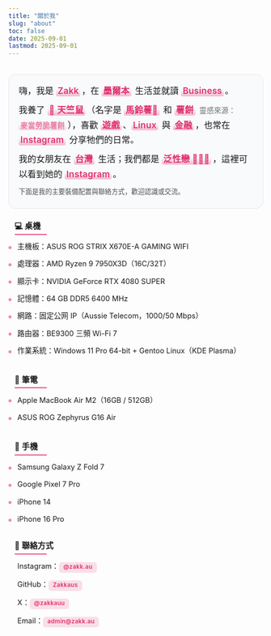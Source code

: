 ```yaml
---
title: "關於我"
slug: "about"
toc: false
date: 2025-09-01
lastmod: 2025-09-01
---
```

<style>
:root {
  --about-accent: var(--hb-active,#e1306c);
  --about-bg-light: #fafafa;
  --about-bg-dark: #242528;
  --about-border-light: #e2e3e6;
  --about-border-dark: #3a3d42;
  --about-text-light: #222;
  --about-text-dark: #e9e9eb;
  --about-pill-bg-light: rgba(225,48,108,.12);
  --about-pill-bg-dark: rgba(225,48,108,.30);
}

/* 移除原全域 strong 高亮，統一還原 */
.about-page strong{
  background:none!important;
  color:inherit!important;
  padding:0!important;
  margin:0!important;
  border-radius:0!important;
  font-weight:600;
}

/* 僅個人簡介內強調高亮 */
.about-page .about-hero strong{
  background:rgba(225,48,108,.16)!important;
  color:var(--about-accent)!important;
  padding:.18rem .55rem .22rem!important;
  margin:.12rem .25rem .12rem 0!important;
  border-radius:999px!important;
  line-height:1.15;
  display:inline-block;
  letter-spacing:.3px;
}
body.dark .about-page .about-hero strong{
  background:rgba(225,48,108,.32)!important;
  color:#ff8fb7!important;
}

/* === Hero 再次精簡：扁平、融入版面 === */
.about-page .about-hero{
  background:#f9fafb !important;
  border:1px solid #e5e6e9 !important;
  border-radius:14px !important;
  box-shadow:none !important;
  padding:1.05rem 1.2rem 1.15rem !important;
  font-size:1.08rem !important;
  line-height:1.7 !important;
  position:relative;
  margin:0 0 1.6rem !important; /* 原 2.1rem */
}
body.dark .about-page .about-hero{
  background:#1f2021 !important;
  border:1px solid #34363a !important;
}

/* 移除舊裝飾 */
.about-page .about-hero::before,
.about-page .about-hero::after{
  content:none !important;
}

/* 強調詞：改用半透明底線 + 主色文字（不再膠囊） */
.about-page .about-hero strong{
  background:
    linear-gradient(to top,rgba(225,48,108,.32),rgba(225,48,108,0) 65%) !important;
  color:var(--about-accent) !important;
  padding:0 .2rem 0 .2rem !important;
  margin:0 .15rem 0 0 !important;
  border-radius:4px !important;
  font-weight:600;
  line-height:1.25;
  display:inline-block;
  letter-spacing:.25px;
}
body.dark .about-page .about-hero strong{
  background:linear-gradient(to top,rgba(225,48,108,.45),rgba(225,48,108,0) 65%) !important;
  color:#ff8fb7 !important;
}

/* Hero 段落間距微調 */
.about-page .about-hero p{margin:.55rem 0 !important;}
.about-page .about-hero p:first-child{margin-top:0 !important;}
.about-page .about-hero p:last-child{margin-bottom:.2rem !important;}

/* 標題：更細緻左線，去除多餘 padding */
.about-page h3{
  padding:0 0 .3rem .75rem !important;
  margin:1.9rem 0 .55rem !important;
  font-size:.98rem !important;
  line-height:1.25;
  font-weight:600;
  position:relative;
  background:linear-gradient(to right,rgba(225,48,108,.10),rgba(225,48,108,0) 72%) !important;
  border-radius:6px !important;
}
.about-page h3::before{
  width:2px !important;
  background:var(--about-accent) !important;
  bottom:.3rem !important;
}
.about-page h3::after{
  content:"";
  position:absolute;
  left:.75rem;
  bottom:0;
  height:2px;
  width:64px;
  background:var(--about-accent);
  border-radius:2px;
  opacity:.78;
}
body.dark .about-page h3,
body.dark .about-page h3::after{
  background:linear-gradient(to right,rgba(225,48,108,.22),rgba(225,48,108,0) 72%) !important;
  opacity:.9;
}

/* 第一個標題（緊接 hero）再略縮 */
.about-page .about-hero + h3{
  margin-top:1.35rem !important;
}

/* 列表 */
.about-page h3 + ul {
  list-style: none;
  margin:.15rem 0 .2rem !important;
  padding: 0;
}
.about-page h3 + ul li {
  position: relative;
  padding:.4rem 0 .4rem 1.15rem !important;
  font-size: .9rem;
}
.about-page h3 + ul li::before {
  content: "";
  position: absolute;
  left: 0;
  top: .98rem;
  width: 6px;
  height: 6px;
  border-radius: 50%;
  background: var(--about-accent);
  opacity: .55;
}
body.dark .about-page h3 + ul li::before { opacity: .75; }

/* 連結（一般） */
.about-page a[href^="http"],
.about-page a[href^="mailto:"] {
  color: var(--about-accent);
  font-weight: 600;
  text-decoration: none;
  transition: color .18s;
}
.about-page a:hover { text-decoration: underline; }

/* 聯絡方式 Pills */
.about-page .about-contacts {
  list-style: none;
  margin: .55rem 0 0;
  padding: 0;
  display: flex;
  flex-wrap: wrap;
  gap: .55rem .65rem;
}
.about-page .about-contacts li { margin: 0; padding: 0; }
.about-page .about-contacts li::before { display: none; }
.about-page .about-contacts a {
  background: var(--about-pill-bg-light);
  padding: .48rem .85rem .5rem;
  font-size: .7rem;
  letter-spacing: .45px;
  line-height: 1;
  border-radius: 9px;
  display: inline-block;
  text-decoration: none;
  color: var(--about-accent);
  transition: background .22s, color .22s;
}
body.dark .about-page .about-contacts a {
  background: var(--about-pill-bg-dark);
  color: #ff8fb7;
}
.about-page .about-contacts a:hover {
  background: var(--about-accent);
  color: #fff;
}

/* === 覆蓋：聯絡方式改為垂直列表，統一風格 === */
.about-page .about-contacts{
  display:block !important;
  flex-wrap:nowrap !important;
  gap:0 !important;
  margin:.2rem 0 0 !important;
  padding:0 !important;
  list-style:none;
}
.about-page .about-contacts li{
  display:block !important;
  position:relative;
  margin:0 0 .45rem !important;
  padding:.42rem 0 .42rem 1.15rem !important;
  background:transparent !important;
}
.about-page .about-contacts li:last-child{margin-bottom:0 !important;}
.about-page .about-contacts li::before{
  content:"";
  position:absolute;
  left:0;top:.95rem;
  width:6px;height:6px;
  background:var(--about-accent);
  border-radius:50%;
  opacity:.55;
}
body.dark .about-page .about-contacts li::before{opacity:.75;}
.about-page .about-contacts a{
  background:rgba(225,48,108,.14) !important;
  padding:.28rem .55rem .32rem !important;
  border-radius:6px !important;
  font-size:.72rem !important;
  letter-spacing:.3px;
  line-height:1;
  display:inline-block;
  text-decoration:none;
  color:var(--about-accent);
  transition:background .2s,color .2s;
}
body.dark .about-page .about-contacts a{
  background:rgba(225,48,108,.30) !important;
  color:#ff8fb7 !important;
}
.about-page .about-contacts a:hover{
  background:var(--about-accent) !important;
  color:#fff !important;
}

/* 頁面頂部與 Hero 間距（讓標題/日期與內容拉開） */
.about-page{
  padding-top:1.2rem !important;
}

/* 通用段落標題間距（縮短段落間空白） */
.about-page h3{
  margin:1.9rem 0 .55rem !important;
}

/* 列表與下一標題之間距離更緊湊 */
.about-page h3 + ul{
  margin:.15rem 0 .2rem !important;
}
.about-page h3 + ul li{
  padding:.4rem 0 .4rem 1.15rem !important;
}

/* 聯絡方式區塊頂部再收斂 */
.about-page h3:has(+ .about-contacts){
  margin-top:1.6rem !important;
}
.about-page .about-contacts{
  margin:.2rem 0 0 !important;
}

/* === 統一：設備與聯絡方式列表風格覆寫 (雙語同步使用) === */
.about-page{
  --about-list-font:.9rem;
  --about-list-gap:.42rem;
  --about-bullet-size:6px;
  --about-link-pill:0; /* 若需 pill 樣式改成 1 */
}

/* 所有 h3 後的列表與聯絡方式統一基底 */
.about-page h3 + ul,
.about-page .about-contacts{
  list-style:none !important;
  margin:.35rem 0 .3rem !important;
  padding:0 !important;
  display:block !important;
}

.about-page h3 + ul li,
.about-page .about-contacts li{
  position:relative;
  padding:var(--about-list-gap) 0 var(--about-list-gap) 1.1rem !important;
  margin:0 !important;
  font-size:var(--about-list-font);
  line-height:1.45;
}

.about-page h3 + ul li::before,
.about-page .about-contacts li::before{
  content:"";
  position:absolute;
  left:0;top:.95rem;
  width:var(--about-bullet-size);
  height:var(--about-bullet-size);
  background:var(--about-accent);
  border-radius:50%;
  opacity:.55;
}
body.dark .about-page h3 + ul li::before,
body.dark .about-page .about-contacts li::before{
  opacity:.75;
}

/* 連結標準化 */
.about-page .about-contacts a,
.about-page h3 + ul li a{
  color:var(--about-accent);
  font-weight:600;
  text-decoration:none;
  position:relative;
  padding:.05rem .1rem;
  border-radius:4px;
  transition:color .18s,background-color .18s;
}

/* 非 pill 模式（預設）下 hover 只改顏色或輕底色 */
.about-page .about-contacts a:hover,
.about-page h3 + ul li a:hover{
  text-decoration:underline;
}

/* 可選 pill 模式：將 --about-link-pill 設 1 啟用 */
.about-page[style*="--about-link-pill:1"] .about-contacts a,
.about-page[style*="--about-link-pill:1"] h3 + ul li a{
  padding:.38rem .65rem;
  background:rgba(225,48,108,.12);
  text-decoration:none;
  border-radius:8px;
  font-size:.68rem;
  letter-spacing:.4px;
  line-height:1;
}
body.dark .about-page[style*="--about-link-pill:1"] .about-contacts a,
body.dark .about-page[style*="--about-link-pill:1"] h3 + ul li a{
  background:rgba(225,48,108,.28);
  color:#ff8fb7;
}
.about-page[style*="--about-link-pill:1"] .about-contacts a:hover,
.about-page[style*="--about-link-pill:1"] h3 + ul li a:hover{
  background:var(--about-accent);
  color:#fff;
  text-decoration:none;
}

/* 移除舊聯絡方式覆寫殘留（若之前存在） */
.about-page .about-contacts li::after{content:none!important;}

/* 行動裝置微調 */
@media (max-width:640px){
  .about-page h3 + ul li,
  .about-page .about-contacts li{
    padding:.38rem 0 .38rem 1rem !important;
  }
  .about-page h3 + ul li::before,
  .about-page .about-contacts li::before{
    top:.85rem;
  }
}

/* === 標題特效：左側紅線 + 底部粉色短線 === */
.about-page h3{
  background:none!important;
  border-radius:0!important;
  position:relative;
}
.about-page h3::before{
  width:3px!important; /* 保持左側實心紅線 */
}
.about-page h3::after{
  content:"";
  position:absolute;
  left:.75rem;
  bottom:-2px;
  width:64px;
  height:2px;
  background:var(--about-accent);
  border-radius:2px;
  opacity:.82;
}
</style>

<div class="about-page">
  <div class="about-hero">
    <p>嗨，我是 <strong>Zakk</strong>，在 <strong>墨爾本</strong> 生活並就讀 <strong>Business</strong>。</p>
    <p>我養了 <strong>🐹 天竺鼠</strong>（名字是 <strong>馬鈴薯🥔</strong> 和 <strong>薯餅</strong><small style="opacity:.6;margin-left:.35rem;">靈感來源：<a href="https://mcdonalds.com.hk/product/hash-browns/" target="_blank" rel="noopener"><strong>麥當勞脆薯餅</strong></a></small>），喜歡 <strong>遊戲</strong>、<strong>Linux</strong> 與 <strong>金融</strong>，也常在 <a href="https://www.instagram.com/zakk.au/" target="_blank" rel="noopener"><strong>Instagram</strong></a> 分享牠們的日常。</p>
    <p>我的女朋友在 <strong>台灣</strong> 生活；我們都是 <strong>泛性戀 🩷💛🩵</strong>，這裡可以看到她的 <a href="https://www.instagram.com/abyss_74.50/" target="_blank" rel="noopener"><strong>Instagram</strong></a>。</p>
    <p style="margin-top:.8rem;font-size:.82rem;opacity:.75;">下面是我的主要裝備配置與聯絡方式，歡迎認識或交流。</p>
  </div>

### 💻 桌機
- 主機板：ASUS ROG STRIX X670E-A GAMING WIFI  
- 處理器：AMD Ryzen 9 7950X3D（16C/32T）  
- 顯示卡：NVIDIA GeForce RTX 4080 SUPER  
- 記憶體：64 GB DDR5 6400 MHz
- 網路：固定公网 IP（Aussie Telecom，1000/50 Mbps）  
- 路由器：BE9300 三頻 Wi-Fi 7  
- 作業系統：Windows 11 Pro 64-bit + Gentoo Linux（KDE Plasma）

### 💼 筆電
- Apple MacBook Air M2（16GB / 512GB）  
- ASUS ROG Zephyrus G16 Air  

### 📱 手機
- Samsung Galaxy Z Fold 7  
- Google Pixel 7 Pro  
- iPhone 14  
- iPhone 16 Pro  

### 🔗 聯絡方式
<ul class="about-contacts">
  <li>Instagram：<a href="https://www.instagram.com/zakk.au/" target="_blank" rel="noopener">@zakk.au</a></li>
  <li>GitHub：<a href="https://github.com/Zakkaus" target="_blank" rel="noopener">Zakkaus</a></li>
  <li>X：<a href="https://x.com/zakkauu" target="_blank" rel="noopener">@zakkauu</a></li>
  <li>Email：<a href="mailto:admin@zakk.au">admin@zakk.au</a></li>
</ul>
</div>